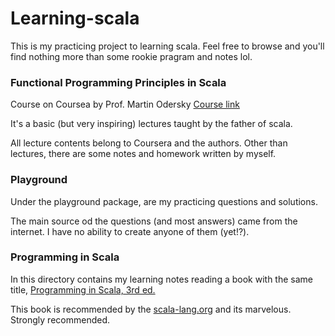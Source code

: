 # Learning-scala

This is my practicing project to learning scala. Feel free to browse and you'll find nothing more than some rookie pragram and notes lol. 

### Functional Programming Principles in Scala
Course on Coursea by Prof. Martin Odersky 
[Course link](https://www.coursera.org/learn/progfun1/home)

It's a basic (but very inspiring) lectures taught by the father of scala.

All lecture contents belong to Coursera and the authors. Other than lectures, there are some notes and homework written by myself.

### Playground

Under the playground package, are my practicing questions and solutions. 

The main source od the questions (and most answers) came from the internet. I have no ability to create anyone of them (yet!?).

### Programming in Scala

In this directory contains my learning notes reading a book with the same title, 
[Programming in Scala, 3rd ed.](https://www.scala-lang.org/documentation/books.html)

This book is recommended by the [scala-lang.org](https://www.scala-lang.org/) and its marvelous. Strongly recommended. 
